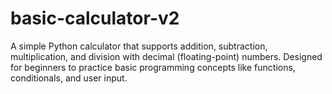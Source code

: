 # basic-calculator-v2
A simple Python calculator that supports addition, subtraction, multiplication, and division with decimal (floating-point) numbers. Designed for beginners to practice basic programming concepts like functions, conditionals, and user input.
